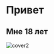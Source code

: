 # Привет

## Мне 18 лет

![cover2](https://github.com/seflevi/1/assets/117836642/27048d37-88be-41cc-a104-220c1a2b9aff)
